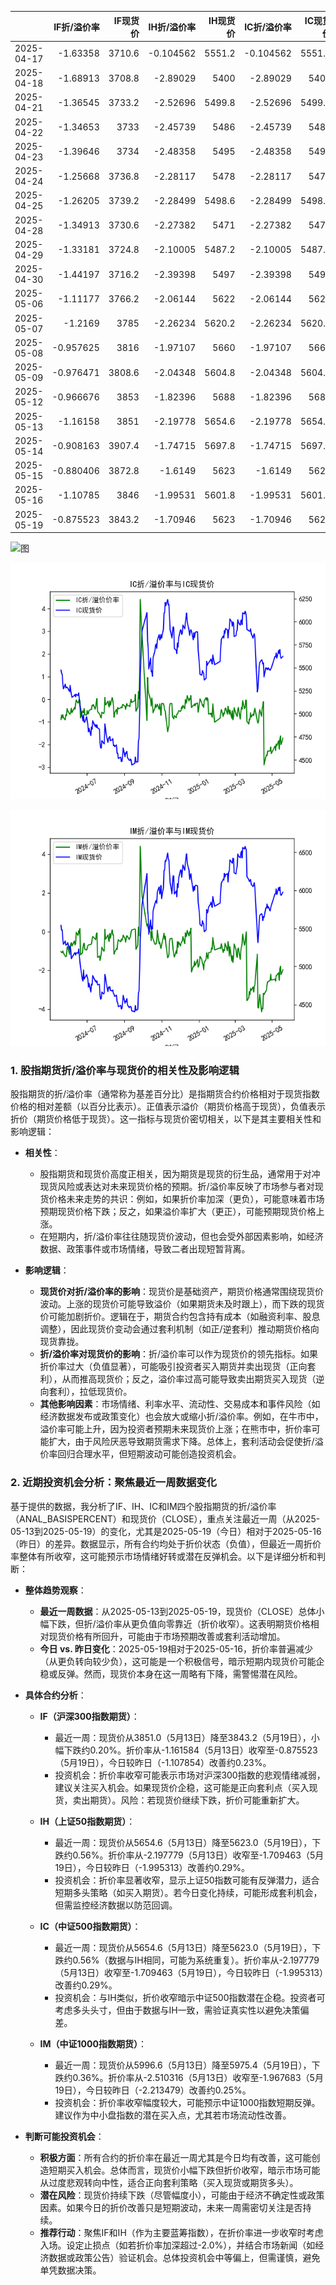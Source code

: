 |            |   IF折/溢价率 |   IF现货价 |   IH折/溢价率 |   IH现货价 |   IC折/溢价率 |   IC现货价 |   IH折/溢价率 |   IH现货价 |
|:-----------|--------------:|-----------:|--------------:|-----------:|--------------:|-----------:|--------------:|-----------:|
| 2025-04-17 |     -1.63358  |     3710.6 |     -0.104562 |     5551.2 |     -0.104562 |     5551.2 |      -3.18113 |     5653.8 |
| 2025-04-18 |     -1.68913  |     3708.8 |     -2.89029  |     5400   |     -2.89029  |     5400   |      -3.25269 |     5642   |
| 2025-04-21 |     -1.36545  |     3733.2 |     -2.52696  |     5499.8 |     -2.52696  |     5499.8 |      -3.06818 |     5770   |
| 2025-04-22 |     -1.34653  |     3733   |     -2.45739  |     5486   |     -2.45739  |     5486   |      -3.02072 |     5769.6 |
| 2025-04-23 |     -1.39646  |     3734   |     -2.48358  |     5495   |     -2.48358  |     5495   |      -2.75012 |     5820   |
| 2025-04-24 |     -1.25668  |     3736.8 |     -2.28117  |     5478   |     -2.28117  |     5478   |      -2.58556 |     5767.4 |
| 2025-04-25 |     -1.26205  |     3739.2 |     -2.28499  |     5498.6 |     -2.28499  |     5498.6 |      -2.57433 |     5786.6 |
| 2025-04-28 |     -1.34913  |     3730.6 |     -2.27382  |     5471   |     -2.27382  |     5471   |      -2.51923 |     5729   |
| 2025-04-29 |     -1.33181  |     3724.8 |     -2.10005  |     5487.2 |     -2.10005  |     5487.2 |      -2.19842 |     5773.6 |
| 2025-04-30 |     -1.44197  |     3716.2 |     -2.39398  |     5497   |     -2.39398  |     5497   |      -2.49939 |     5801.4 |
| 2025-05-06 |     -1.11177  |     3766.2 |     -2.06144  |     5622   |     -2.06144  |     5622   |      -2.45329 |     5953.2 |
| 2025-05-07 |     -1.2169   |     3785   |     -2.26234  |     5620.2 |     -2.26234  |     5620.2 |      -2.55739 |     5955.2 |
| 2025-05-08 |     -0.957625 |     3816   |     -1.97107  |     5660   |     -1.97107  |     5660   |      -2.2617  |     6018.8 |
| 2025-05-09 |     -0.976471 |     3808.6 |     -2.04348  |     5604.8 |     -2.04348  |     5604.8 |      -2.25057 |     5945.2 |
| 2025-05-12 |     -0.966676 |     3853   |     -1.82396  |     5688   |     -1.82396  |     5688   |      -2.1153  |     6037   |
| 2025-05-13 |     -1.16158  |     3851   |     -2.19778  |     5654.6 |     -2.19778  |     5654.6 |      -2.51032 |     5996.6 |
| 2025-05-14 |     -0.908163 |     3907.4 |     -1.74715  |     5697.8 |     -1.74715  |     5697.8 |      -1.90524 |     6043   |
| 2025-05-15 |     -0.880406 |     3872.8 |     -1.6149   |     5623   |     -1.6149   |     5623   |      -1.78364 |     5949   |
| 2025-05-16 |     -1.10785  |     3846   |     -1.99531  |     5601.8 |     -1.99531  |     5601.8 |      -2.21348 |     5933.8 |
| 2025-05-19 |     -0.875523 |     3843.2 |     -1.70946  |     5623   |     -1.70946  |     5623   |      -1.96768 |     5975.4 |![图](Stock_index_IF.png)

![图](Stock_index_IH.png)

![图](Stock_index_IC.png)

![图](Stock_index_IM.png)

### 1. 股指期货折/溢价率与现货价的相关性及影响逻辑

股指期货的折/溢价率（通常称为基差百分比）是指期货合约价格相对于现货指数价格的相对差额（以百分比表示）。正值表示溢价（期货价格高于现货），负值表示折价（期货价格低于现货）。这一指标与现货价密切相关，以下是其主要相关性和影响逻辑：

- **相关性**：
  - 股指期货和现货价高度正相关，因为期货是现货的衍生品，通常用于对冲现货风险或表达对未来现货价格的预期。折/溢价率反映了市场参与者对现货价格未来走势的共识：例如，如果折价率加深（更负），可能意味着市场预期现货价格下跌；反之，如果溢价率扩大（更正），可能预期现货价格上涨。
  - 在短期内，折/溢价率往往随现货价波动，但也会受外部因素影响，如经济数据、政策事件或市场情绪，导致二者出现短暂背离。

- **影响逻辑**：
  - **现货价对折/溢价率的影响**：现货价是基础资产，期货价格通常围绕现货价波动。上涨的现货价可能导致溢价（如果期货未及时跟上），而下跌的现货价可能加剧折价。逻辑在于，期货合约包含持有成本（如融资利率、股息调整），因此现货价变动会通过套利机制（如正/逆套利）推动期货价格向现货靠拢。
  - **折/溢价率对现货价的影响**：折/溢价率可以作为现货价的领先指标。如果折价率过大（负值显著），可能吸引投资者买入期货并卖出现货（正向套利），从而推高现货价；反之，溢价率过高可能导致卖出期货买入现货（逆向套利），拉低现货价。
  - **其他影响因素**：市场情绪、利率水平、流动性、交易成本和事件风险（如经济数据发布或政策变化）也会放大或缩小折/溢价率。例如，在牛市中，溢价率可能上升，因为投资者预期未来现货价上涨；在熊市中，折价率可能扩大，由于风险厌恶导致期货需求下降。总体上，套利活动会促使折/溢价率回归合理水平，但短期波动可能创造投资机会。

### 2. 近期投资机会分析：聚焦最近一周数据变化

基于提供的数据，我分析了IF、IH、IC和IM四个股指期货的折/溢价率（ANAL_BASISPERCENT）和现货价（CLOSE），重点关注最近一周（从2025-05-13到2025-05-19）的变化，尤其是2025-05-19（今日）相对于2025-05-16（昨日）的差异。数据显示，所有合约均处于折价状态（负值），但最近一周折价率整体有所收窄，这可能预示市场情绪好转或潜在反弹机会。以下是详细分析和判断：

- **整体趋势观察**：
  - **最近一周数据**：从2025-05-13到2025-05-19，现货价（CLOSE）总体小幅下跌，但折/溢价率从更负值向零靠近（折价收窄）。这表明期货价格相对现货价格有所回升，可能由于市场预期改善或套利活动增加。
  - **今日 vs. 昨日变化**：2025-05-19相对于2025-05-16，折价率普遍减少（从更负转向较少负），这可能是一个积极信号，暗示短期内现货价可能企稳或反弹。然而，现货价本身在这一周略有下降，需警惕潜在风险。

- **具体合约分析**：
  - **IF（沪深300指数期货）**：
    - 最近一周：现货价从3851.0（5月13日）降至3843.2（5月19日），小幅下跌约0.20%。折价率从-1.161584（5月13日）收窄至-0.875523（5月19日），今日较昨日（-1.107854）改善约0.23%。
    - 投资机会：折价率收窄可能表示市场对沪深300指数的悲观情绪减弱，建议关注买入机会。如果现货价企稳，这可能是正向套利点（买入现货，卖出期货）。风险：若现货价继续下跌，折价可能重新扩大。
    
  - **IH（上证50指数期货）**：
    - 最近一周：现货价从5654.6（5月13日）降至5623.0（5月19日），下跌约0.56%。折价率从-2.197779（5月13日）收窄至-1.709463（5月19日），今日较昨日（-1.995313）改善约0.29%。
    - 投资机会：折价率显著收窄，显示上证50指数可能有反弹潜力，适合短期多头策略（如买入期货）。若今日变化持续，可能形成套利机会，但需监控经济数据以防范回调。
    
  - **IC（中证500指数期货）**：
    - 最近一周：现货价从5654.6（5月13日）降至5623.0（5月19日），下跌约0.56%（数据与IH相同，可能为系统重复）。折价率从-2.197779（5月13日）收窄至-1.709463（5月19日），今日较昨日（-1.995313）改善约0.29%。
    - 投资机会：与IH类似，折价收窄暗示中证500指数潜在企稳。投资者可考虑多头头寸，但由于数据与IH一致，需验证真实性以避免决策偏差。
    
  - **IM（中证1000指数期货）**：
    - 最近一周：现货价从5996.6（5月13日）降至5975.4（5月19日），下跌约0.36%。折价率从-2.510316（5月13日）收窄至-1.967683（5月19日），今日较昨日（-2.213479）改善约0.25%。
    - 投资机会：折价率收窄幅度较大，可能预示中证1000指数短期反弹。建议作为中小盘指数的潜在买入点，尤其若市场流动性改善。

- **判断可能投资机会**：
  - **积极方面**：所有合约的折价率在最近一周尤其是今日均有改善，这可能创造短期买入机会。总体而言，现货价小幅下跌但折价收窄，暗示市场可能从过度悲观转向中性，适合正向套利策略（买入现货或期货多头）。
  - **潜在风险**：现货价持续下跌（尽管幅度小），可能由于经济不确定性或政策因素。如果今日的折价改善只是短期波动，未来一周需密切关注是否持续。
  - **推荐行动**：聚焦IF和IH（作为主要蓝筹指数），在折价率进一步收窄时考虑入场。设定止损点（如若折价率加深超过-2.0%），并结合市场新闻（如经济数据或政策公告）验证机会。总体投资机会中等偏上，但需谨慎，避免单凭数据决策。

